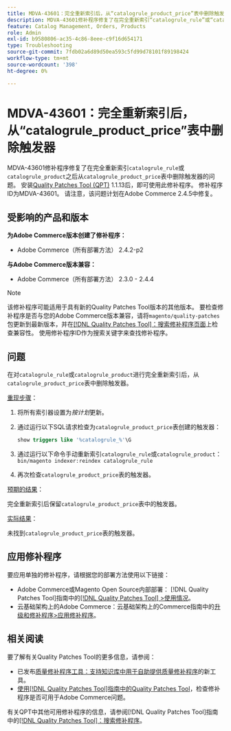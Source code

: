 ```yaml
---
title: MDVA-43601：完全重新索引后，从“catalogrule_product_price”表中删除触发器
description: MDVA-43601修补程序修复了在完全重新索引“catalogrule_rule”或“catalogrule_product”后，从“catalogrule_product_price”表中删除触发器的问题。 安装[Quality Patches Tool (QPT)](https://experienceleague.adobe.com/zh-hans/docs/commerce-operations/tools/quality-patches-tool/quality-patches-tool-to-self-serve-quality-patches) 1.1.13后，即可使用此修补程序。 修补程序ID为MDVA-43601。 请注意，该问题计划在Adobe Commerce 2.4.5中修复。
feature: Catalog Management, Orders, Products
role: Admin
exl-id: b9580806-ac35-4c86-8eee-c9f16d654171
type: Troubleshooting
source-git-commit: 7fdb02a6d89d50ea593c5fd99d78101f89198424
workflow-type: tm+mt
source-wordcount: '398'
ht-degree: 0%

---
```


# MDVA-43601：完全重新索引后，从“catalogrule_product_price”表中删除触发器

MDVA-43601修补程序修复了在完全重新索引`catalogrule_rule`或`catalogrule_product`之后从`catalogrule_product_price`表中删除触发器的问题。 安装[Quality Patches Tool (QPT)](https://experienceleague.adobe.com/zh-hans/docs/commerce-operations/tools/quality-patches-tool/quality-patches-tool-to-self-serve-quality-patches) 1.1.13后，即可使用此修补程序。 修补程序ID为MDVA-43601。 请注意，该问题计划在Adobe Commerce 2.4.5中修复。

## 受影响的产品和版本

**为Adobe Commerce版本创建了修补程序：**

* Adobe Commerce（所有部署方法） 2.4.2-p2

**与Adobe Commerce版本兼容：**

* Adobe Commerce（所有部署方法） 2.3.0 - 2.4.4

>[!NOTE]
>
>该修补程序可能适用于具有新的Quality Patches Tool版本的其他版本。 要检查修补程序是否与您的Adobe Commerce版本兼容，请将`magento/quality-patches`包更新到最新版本，并在[[!DNL Quality Patches Tool]：搜索修补程序页面](https://experienceleague.adobe.com/zh-hans/docs/commerce-operations/tools/quality-patches-tool/quality-patches-tool-to-self-serve-quality-patches)上检查兼容性。 使用修补程序ID作为搜索关键字来查找修补程序。

## 问题

在对`catalogrule_rule`或`catalogrule_product`进行完全重新索引后，从`catalogrule_product_price`表中删除触发器。

<u>重现步骤</u>：

1. 将所有索引器设置为&#x200B;*按计划*&#x200B;更新。
1. 通过运行以下SQL请求检查为`catalogrule_product_price`表创建的触发器：

   ```sql
   show triggers like '%catalogrule_%'\G
   ```

1. 通过运行以下命令手动重新索引`catalogrule_rule`或`catalogrule_product`： `bin/magento indexer:reindex catalogrule_rule`
1. 再次检查`catalogrule_product_price`表的触发器。

<u>预期的结果</u>：

完全重新索引后保留`catalogrule_product_price`表中的触发器。

<u>实际结果</u>：

未找到`catalogrule_product_price`表的触发器。

## 应用修补程序

要应用单独的修补程序，请根据您的部署方法使用以下链接：

* Adobe Commerce或Magento Open Source内部部署： [!DNL Quality Patches Tool]指南中的[[!DNL Quality Patches Tool] >使用情况](/help/tools/quality-patches-tool/usage.md)。
* 云基础架构上的Adobe Commerce：云基础架构上的Commerce指南中的[升级和修补程序>应用修补程序](https://experienceleague.adobe.com/docs/commerce-cloud-service/user-guide/develop/upgrade/apply-patches.html?lang=zh-Hans)。

## 相关阅读

要了解有关Quality Patches Tool的更多信息，请参阅：

* 已发布[质量修补程序工具：支持知识库中用于自助提供质量修补程序](https://experienceleague.adobe.com/zh-hans/docs/commerce-operations/tools/quality-patches-tool/quality-patches-tool-to-self-serve-quality-patches)的新工具。
* [使用[!DNL Quality Patches Tool]指南中的Quality Patches Tool](/help/tools/quality-patches-tool/patches-available-in-qpt/check-patch-for-magento-issue-with-magento-quality-patches.md)，检查修补程序是否可用于Adobe Commerce问题。

有关QPT中其他可用修补程序的信息，请参阅[!DNL Quality Patches Tool]指南中的[[!DNL Quality Patches Tool]：搜索修补程序](https://experienceleague.adobe.com/tools/commerce-quality-patches/index.html?lang=zh-Hans)。
